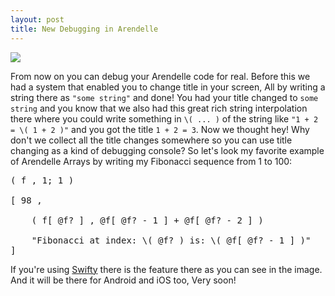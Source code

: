 ```yaml
---
layout: post
title: New Debugging in Arendelle
---
```


![](http://kary.us/Graphics/Blog/6991.19.01.21/desk.png)

From now on you can debug your Arendelle code for real. Before this we had a system that enabled you to change title in your screen, All by writing a string there as <code class="arendelle">"some string"</code> and done! You had your title changed to `some string` and you know that we also had this great rich string interpolation there where you could write something in `\( ... )` of the string like <code class="arendelle">"1 + 2 = \\( 1 + 2 )"</code> and you got the title `1 + 2 = 3`. Now we thought hey! Why don't we collect all the title changes somewhere so you can use title changing as a kind of debugging console? So let's look my favorite example of Arendelle Arrays by writing my Fibonacci sequence from 1 to 100:

<pre class="arendelle">( f , 1; 1 )

[ 98 ,

	( f[ @f? ] , @f[ @f? - 1 ] + @f[ @f? - 2 ] )

	"Fibonacci at index: \( @f? ) is: \( @f[ @f? - 1 ] )"
]
</pre>

If you're using [Swifty](https://github.com/arendelle/swifty) there is the feature there as you can see in the image. And it will be there for Android and iOS too, Very soon!